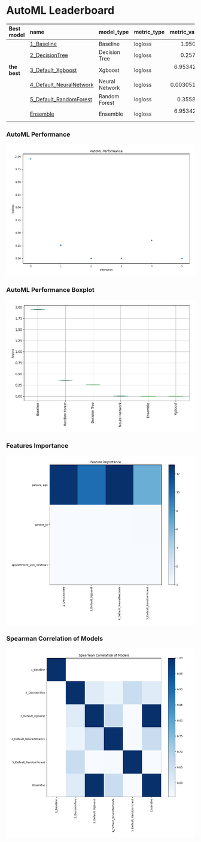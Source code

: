 # AutoML Leaderboard

| Best model   | name                                                         | model_type     | metric_type   |   metric_value |   train_time |
|:-------------|:-------------------------------------------------------------|:---------------|:--------------|---------------:|-------------:|
|              | [1_Baseline](1_Baseline/README.md)                           | Baseline       | logloss       |    1.95083     |         1.82 |
|              | [2_DecisionTree](2_DecisionTree/README.md)                   | Decision Tree  | logloss       |    0.25755     |         7.4  |
| **the best** | [3_Default_Xgboost](3_Default_Xgboost/README.md)             | Xgboost        | logloss       |    6.95342e-05 |        36.42 |
|              | [4_Default_NeuralNetwork](4_Default_NeuralNetwork/README.md) | Neural Network | logloss       |    0.00305178  |         7.39 |
|              | [5_Default_RandomForest](5_Default_RandomForest/README.md)   | Random Forest  | logloss       |    0.355845    |         6.8  |
|              | [Ensemble](Ensemble/README.md)                               | Ensemble       | logloss       |    6.95342e-05 |         0.84 |

### AutoML Performance
![AutoML Performance](ldb_performance.png)

### AutoML Performance Boxplot
![AutoML Performance Boxplot](ldb_performance_boxplot.png)

### Features Importance
![features importance across models](features_heatmap.png)



### Spearman Correlation of Models
![models spearman correlation](correlation_heatmap.png)

